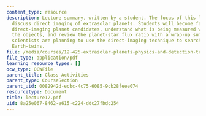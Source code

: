 ```yaml
---
content_type: resource
description: Lecture summary, written by a student. The focus of this lecture is to
  discuss direct imaging of extrasolar planets. Students will become familiar with
  direct-imaging planet candidates, understand what is being measured when imaging
  the objects, and review the planet-star flux ratio with a wrap-up summary of how
  scientists are planning to use the direct-imaging technique to search for extrasolar
  Earth-twins.
file: /media/courses/12-425-extrasolar-planets-physics-and-detection-techniques-fall-2007/8a25e0678462e615c224ddc27fbdc254_lecture12.pdf
file_type: application/pdf
learning_resource_types: []
ocw_type: OCWFile
parent_title: Class Activities
parent_type: CourseSection
parent_uid: 0082942d-ecbc-4c75-6085-9cb28feee074
resourcetype: Document
title: lecture12.pdf
uid: 8a25e067-8462-e615-c224-ddc27fbdc254
---
```

